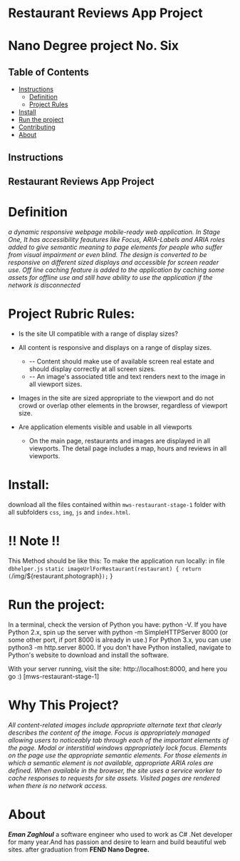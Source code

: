 # Restaurant Reviews App Project
# Nano Degree project No. Six

## Table of Contents

* [Instructions](#instructions)
    * [Definition](#Definition)
    * [Project Rules](#Rules)
* [Install](#Install)
* [Run the project](#Run)
* [Contributing](#contributing)
* [About](#About)

## Instructions

##  Restaurant Reviews App Project
# Definition
_a dynamic responsive webpage  mobile-ready web application. In Stage One, It has   accessibility feautures like Focus, ARIA-Labels and ARIA roles added to give semantic meaning to page elements for people who suffer from visual impairment or even blind. The design is converted to be responsive on different sized displays and accessible for screen reader use. Off line caching feature is added to the application by caching some assets for offline use and still have ability to use the application if the network is disconnected_

# Project Rubric Rules:
* Is the site UI compatible with a range of display sizes?
* All content is responsive and displays on a range of display sizes.
    * -- Content should make use of available screen real estate and should display correctly at all screen sizes.
    * -- An image's associated title and text renders next to the image in all viewport sizes.
    
*  Images in the site are sized appropriate to the viewport and do not crowd or overlap other elements in the browser, regardless of viewport size.
* Are application elements visible and usable in all viewports
    * On the main page, restaurants and images are displayed in all viewports. The detail page includes a map, hours and reviews in all viewports.

# Install:
download all the files contained within `mws-restaurant-stage-1` folder
with all subfolders `css`, `img`, `js` and `index.html`.
# !! Note !!
This Method should be like this:
	To make the application run locally: in file `dbhelper.js`
	`static imageUrlForRestaurant(restaurant) {
    return (`/img/${restaurant.photograph}`);`
  } 

# Run the project:
In a terminal, check the version of Python you have: python -V. If you have Python 2.x, spin up the server with python -m SimpleHTTPServer 8000 (or some other port, if port 8000 is already in use.) For Python 3.x, you can use python3 -m http.server 8000. If you don't have Python installed, navigate to Python's website to download and install the software.

With your server running, visit the site: http://localhost:8000, and here you go :) 
[mws-restaurant-stage-1]


# Why This Project?
_All content-related images include appropriate alternate text that clearly describes the content of the image.
Focus is appropriately managed allowing users to noticeably tab through each of the important elements of the page. Modal or interstitial windows appropriately lock focus.
Elements on the page use the appropriate semantic elements. For those elements in which a semantic element is not available, appropriate ARIA roles are defined.
When available in the browser, the site uses a service worker to cache responses to requests for site assets. Visited pages are rendered when there is no network access._


# About
_**Eman Zaghloul**_ a software engineer who used to work as C# .Net developer for many year.And has passion and desire to learn and build beautiful web sites.
after graduation from **FEND Nano Degree.**  


